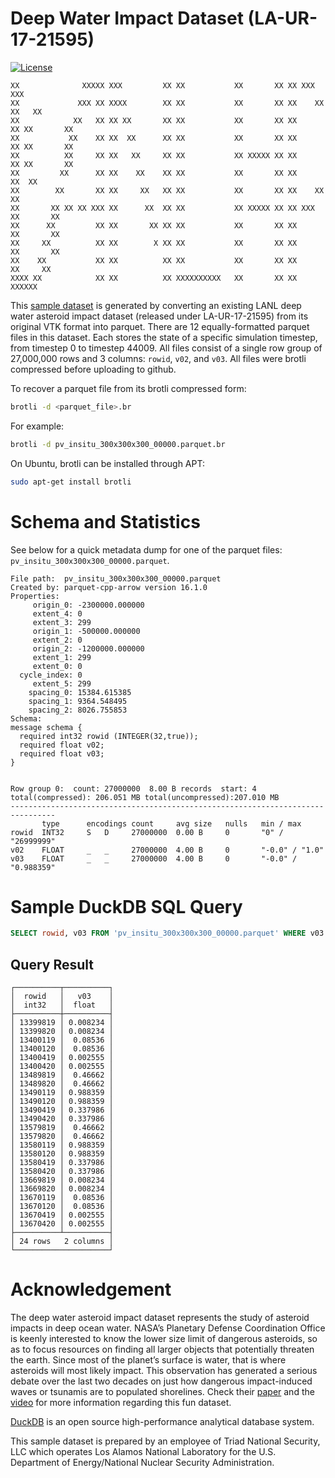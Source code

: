 # Deep Water Impact Dataset (LA-UR-17-21595)

[![License](https://licensebuttons.net/l/by/4.0/88x31.png)](https://creativecommons.org/licenses/by/4.0/)

```
XX              XXXXX XXX         XX XX           XX       XX XX XXX         XXX
XX             XXX XX XXXX        XX XX           XX       XX XX    XX     XX   XX
XX            XX   XX XX XX       XX XX           XX       XX XX      XX XX       XX
XX           XX    XX XX  XX      XX XX           XX       XX XX      XX XX       XX
XX          XX     XX XX   XX     XX XX           XX XXXXX XX XX      XX XX       XX
XX         XX      XX XX    XX    XX XX           XX       XX XX     XX  XX
XX        XX       XX XX     XX   XX XX           XX       XX XX    XX   XX
XX       XX XX XX XXX XX      XX  XX XX           XX XXXXX XX XX XXX     XX       XX
XX      XX         XX XX       XX XX XX           XX       XX XX         XX       XX
XX     XX          XX XX        X XX XX           XX       XX XX         XX       XX
XX    XX           XX XX          XX XX           XX       XX XX          XX     XX
XXXX XX            XX XX          XX XXXXXXXXXX   XX       XX XX            XXXXXX
```

This [sample dataset](data) is generated by converting an existing LANL deep water asteroid impact dataset (released under LA-UR-17-21595) from its original VTK format into parquet. There are 12 equally-formatted parquet files in this dataset. Each stores the state of a specific simulation timestep, from timestep 0 to timestep 44009. All files consist of a single row group of 27,000,000 rows and 3 columns: `rowid`, `v02`, and `v03`. All files were brotli compressed before uploading to github.

To recover a parquet file from its brotli compressed form:

```bash
brotli -d <parquet_file>.br
```

For example:

```bash
brotli -d pv_insitu_300x300x300_00000.parquet.br
```

On Ubuntu, brotli can be installed through APT:

```bash
sudo apt-get install brotli
```

# Schema and Statistics

See below for a quick metadata dump for one of the parquet files: `pv_insitu_300x300x300_00000.parquet`.

```
File path:  pv_insitu_300x300x300_00000.parquet
Created by: parquet-cpp-arrow version 16.1.0
Properties:
     origin_0: -2300000.000000
     extent_4: 0
     extent_3: 299
     origin_1: -500000.000000
     extent_2: 0
     origin_2: -1200000.000000
     extent_1: 299
     extent_0: 0
  cycle_index: 0
     extent_5: 299
    spacing_0: 15384.615385
    spacing_1: 9364.548495
    spacing_2: 8026.755853
Schema:
message schema {
  required int32 rowid (INTEGER(32,true));
  required float v02;
  required float v03;
}


Row group 0:  count: 27000000  8.00 B records  start: 4  total(compressed): 206.051 MB total(uncompressed):207.010 MB 
--------------------------------------------------------------------------------
       type      encodings count     avg size   nulls   min / max
rowid  INT32     S   D     27000000  0.00 B     0       "0" / "26999999"
v02    FLOAT     _   _     27000000  4.00 B     0       "-0.0" / "1.0"
v03    FLOAT     _   _     27000000  4.00 B     0       "-0.0" / "0.988359"

```

# Sample DuckDB SQL Query

```sql
SELECT rowid, v03 FROM 'pv_insitu_300x300x300_00000.parquet' WHERE v03 > 0.001 AND v03 < 0.999;
```

## Query Result

```
┌──────────┬──────────┐
│  rowid   │   v03    │
│  int32   │  float   │
├──────────┼──────────┤
│ 13399819 │ 0.008234 │
│ 13399820 │ 0.008234 │
│ 13400119 │  0.08536 │
│ 13400120 │  0.08536 │
│ 13400419 │ 0.002555 │
│ 13400420 │ 0.002555 │
│ 13489819 │  0.46662 │
│ 13489820 │  0.46662 │
│ 13490119 │ 0.988359 │
│ 13490120 │ 0.988359 │
│ 13490419 │ 0.337986 │
│ 13490420 │ 0.337986 │
│ 13579819 │  0.46662 │
│ 13579820 │  0.46662 │
│ 13580119 │ 0.988359 │
│ 13580120 │ 0.988359 │
│ 13580419 │ 0.337986 │
│ 13580420 │ 0.337986 │
│ 13669819 │ 0.008234 │
│ 13669820 │ 0.008234 │
│ 13670119 │  0.08536 │
│ 13670120 │  0.08536 │
│ 13670419 │ 0.002555 │
│ 13670420 │ 0.002555 │
├──────────┴──────────┤
│ 24 rows   2 columns │
└─────────────────────┘
```

# Acknowledgement

The deep water asteroid impact dataset represents the study of asteroid impacts in deep ocean water. NASA’s Planetary Defense Coordination Office is keenly interested to know the lower size limit of dangerous asteroids, so as to focus resources on finding all larger objects that potentially threaten the earth. Since most of the planet’s surface is water, that is where asteroids will most likely impact. This observation has generated a serious debate over the last two decades on just how dangerous impact-induced waves or tsunamis are to populated shorelines. Check their [paper](https://datascience.dsscale.org/wp-content/uploads/2017/08/VisualizationAndAnalysisOfThreatsFromAsteroidOceanImpacts.pdf) and the [video](https://www.youtube.com/watch?v=yeXcgnj8AG0) for more information regarding this fun dataset.

[DuckDB](https://duckdb.org/) is an open source high-performance analytical database system.

This sample dataset is prepared by an employee of Triad National Security, LLC which operates Los Alamos National Laboratory for the U.S. Department of Energy/National Nuclear Security Administration.


